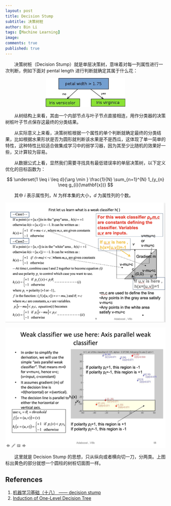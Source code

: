 ```yaml
---
layout: post
title: Decision Stump
subtitle: 决策树桩
author: Bin Li
tags: [Machine Learning]
image: 
comments: true
published: true
---
```


　　决策树桩（Decision Stump）就是单层决策树，意味着对每一列属性进行一次判断，例如下面对 pental length 进行判断就确定其属于什么花：

<p align="center">
  <img width="" height="" src="/img/media/15602214330109.jpg">
</p>

　　从树结构上来看，其由一个内部节点与叶子节点直接相连，用作分类器的决策树桩叶子节点保存这最终的分类结果。

　　从实际意义上来看，决策树桩根据一个属性的单个判断就确定最终的分类结果，比如根据水果形状是否为圆形就判断该水果是不是西瓜，这体现了单一简单的特性，这种特性比较适合做集成学习中的弱学习器，因为其至少比随机的效果好一些，又计算较为容易。

　　从数据公式上看，显然我们需要寻找具有最低错误率的单层决策树，以下定义优化的目标函数为：

$$
\underset{1 \leq i \leq d}{\arg \min } \frac{1}{N} \sum_{n=1}^{N} 1_{y_{n} \neq g_{i}(\mathbf{x})}
$$

　　其中 $i$ 表示属性列，$N$ 为样本集的大小，$d$ 为属性列的个数。


<p align="center">
  <img width="" height="" src="/img/media/15453087717633.jpg">
</p>

<p align="center">
  <img width="" height="" src="/img/media/15453175023379.jpg">
</p>


　　这里就是 Decision Stump 的思想，只从纵向或者横向切一刀，分两类。上图标出黄色的部分就想一个圆柱的树桩切面图一样。


## References
1. [机器学习基础（十八） —— decision stump](https://blog.csdn.net/lanchunhui/article/details/50980635)
2. [Induction of One-Level Decision Tree](http://lyonesse.stanford.edu/~langley/papers/stump.ml92.pdf)